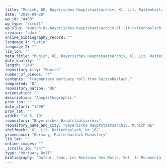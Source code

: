 ```yaml
---
title: "Munich, DE, Bayerisches Hauptstaatsarchiv, Kl. Lit. Raitenhaslach, Nr 162"
date: "2016-09-28"
wp_id: "4408"
wp_type: "scroll"
wp_slug: "munich-de-bayerisches-hauptstaatsarchiv-kl-lit-raitenhaslach-nr-162"
creator: "admin"
online_bibliography_record: ""
language_1: "Latin"
language_2: ""
lib_lon: ""
meta_title: "Munich, DE, Bayerisches Hauptstaatsarchiv, Kl. Lit. Raitenhaslach, Nr 162"
date_quality: ""
length: "248"
repository_city: "Munich"
number_of_pieces: "4"
contents: "Fragmentary mortuary roll from Raitenhaslach."
completed: "N"
repository_nation: "DE"
orientation: ""
description: "Anopisthographic."
prov_lon: ""
date_start: "1499"
prov_lat: ""
width: "18.5, 19"
repository: "Bayerisches Hauptstaatsarchiv"
repository_name_and_city: "Bayerische Hauptstaatsarchiv, Munich DE"
shelfmark: "Kl. Lit. Raitenhaslach, Nr 162"
provenance: "Germany, Raitenhaslach Monastery"
lib_lat: ""
online_images: ""
_scrolls_id: "647"
type: "Mortuary Roll"
bibliography: "Dufour, Jean. Les Rouleaux Des Morts. Vol. 3. Monumenta Palaeographica Medii Aevi. Series Gallica. Turnhout: Brepols, 2009, no. 401."
---
```



